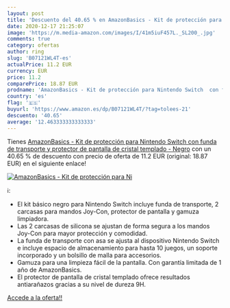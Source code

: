 ```yaml
---
layout: post
title: 'Descuento del 40.65 % en AmazonBasics - Kit de protección para Ni'
date: 2020-12-17 21:25:07
image: 'https://m.media-amazon.com/images/I/41m5iuF457L._SL200_.jpg'
comments: true
category: ofertas
author: ring
slug: 'B07121WL4T-es'
actualPrice: 11.2 EUR
currency: EUR
price: 11.2
comparePrice: 18.87 EUR
prodname: 'AmazonBasics - Kit de protección para Nintendo Switch  con funda de transporte y protector de pantalla de cristal templado - Negro'
country: 'es'
flag: '🇪🇸'
buyurl: 'https://www.amazon.es/dp/B07121WL4T/?tag=tolees-21'
descuento: '40.65'
average: '12.463333333333333'
---
```


Tienes [AmazonBasics - Kit de protección para Nintendo Switch  con funda de transporte y protector de pantalla de cristal templado - Negro](https://www.amazon.es/dp/B07121WL4T/?tag=tolees-21) con un 40.65 % de descuento con precio de oferta de 11.2 EUR (original: 18.87 EUR) en el siguiente enlace!

[![AmazonBasics - Kit de protección para Ni](https://m.media-amazon.com/images/I/41m5iuF457L._SL200_.jpg)](https://www.amazon.es/dp/B07121WL4T/?tag=tolees-21)

ℹ️:

- El kit básico negro para Nintendo Switch incluye funda de transporte, 2 carcasas para mandos Joy-Con, protector de pantalla y gamuza limpiadora.
- Las 2 carcasas de silicona se ajustan de forma segura a los mandos Joy-Con para mayor protección y comodidad.
- La funda de transporte con asa se ajusta al dispositivo Nintendo Switch e incluye espacio de almacenamiento para hasta 10 juegos, un soporte incorporado y un bolsillo de malla para accesorios.
- Gamuza para una limpieza fácil de la pantalla. Con garantía limitada de 1 año de AmazonBasics.
- El protector de pantalla de cristal templado ofrece resultados antiarañazos gracias a su nivel de dureza 9H.

[Accede a la oferta!!](https://www.amazon.es/dp/B07121WL4T/?tag=tolees-21)
